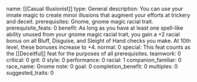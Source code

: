 name: [[Casual Illusionist]]
type: General
description: You can use your innate magic to create minor illusions that augment your efforts at trickery and deceit.
prerequisites: Gnome, gnome magic racial trait.
prerequisite_feats: 0
benefit: As long as you have at least one spell-like ability unused from your gnome magic racial trait, you gain a +2 racial bonus on all Bluff, Disguise, and Sleight of Hand checks you make. At 10th level, these bonuses increase to +4.
normal: 0
special: This feat counts as the [[Deceitful]] feat for the purposes of all prerequisites.
teamwork: 0
critical: 0
grit: 0
style: 0
performance: 0
racial: 1
companion_familiar: 0
race_name: Gnome
note: 0
goal: 0
completion_benefit: 0
multiples: 0
suggested_traits: 0
